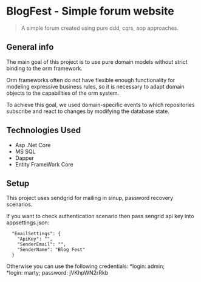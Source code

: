 # BlogFest - Simple forum website
> A simple forum created using pure ddd, cqrs, aop approaches.

## General info
The main goal of this project is to use pure domain models without strict binding to the orm framework.

Orm frameworks often do not have flexible enough functionality for modeling expressive business rules, 
so it is necessary to adapt domain objects to the capabilities of the orm system.

To achieve this goal, we used domain-specific events to which repositories subscribe and react to changes by modifying the database state.

## Technologies Used
* Asp .Net Core
* MS SQL
* Dapper
* Entity FrameWork Core

## Setup
This project uses sendgrid for mailing in sinup, password recovery scenarios.

If you want to check authentication scenario then pass sengrid api key into appsettings.json:

```
  "EmailSettings": {
    "ApiKey": "",
    "SenderEmail": "",
    "SenderName": "Blog Fest"
  }
```
Otherwise you can use the following credentials:
*login: admin;   
*login: marty; password: jVKhpWN2rRkb
